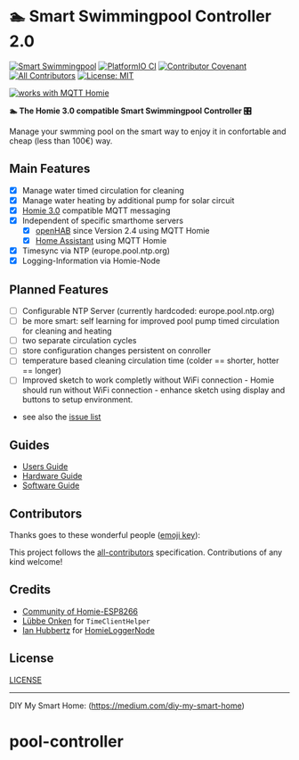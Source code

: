 ﻿# 🏊 Smart Swimmingpool Controller 2.0

[![Smart Swimmingpool](https://img.shields.io/badge/%F0%9F%8F%8A%20-Smart%20Swimmingpool-blue.svg)](https://github.com/smart-swimmingpool)
[![PlatformIO CI](https://github.com/smart-swimmingpool/pool-controller/workflows/PlatformIO%20CI/badge.svg)](https://github.com/smart-swimmingpool/pool-controller/actions?query=workflow%3A%22PlatformIO+CI%22)
[![Contributor Covenant](https://img.shields.io/badge/Contributor%20Covenant-v1.4%20adopted-ff69b4.svg)](code-of-conduct.md)
[![All Contributors](https://img.shields.io/badge/all_contributors-1-orange.svg?style=flat-square)](#contributors)
[![License: MIT](https://img.shields.io/badge/License-MIT-yellow.svg)](https://opensource.org/licenses/MIT)

[![works with MQTT Homie](https://homieiot.github.io/img/works-with-homie.svg "[works with MQTT Homie")](https://homieiot.github.io/)

**🏊 The Homie 3.0 compatible Smart Swimmingpool Controller 🎛️**

Manage your swmming pool on the smart way to enjoy it in confortable and cheap (less than 100€) way.

## Main Features

- [x] Manage water timed circulation for cleaning
- [x] Manage water heating by additional pump for solar circuit
- [x] [Homie 3.0](https://homieiot.github.io/) compatible MQTT messaging
- [x] Independent of specific smarthome servers
  - [x] [openHAB](https://www.openhab.org) since Version 2.4 using MQTT Homie
  - [x] [Home Assistant](home-assistant.io) using MQTT Homie
- [x] Timesync via NTP (europe.pool.ntp.org)
- [x] Logging-Information via Homie-Node

## Planned Features

- [ ] Configurable NTP Server (currently hardcoded: europe.pool.ntp.org)
- [ ] be more smart: self learning for improved pool pump timed circulation for cleaning and heating
- [ ] two separate circulation cycles
- [ ] store configuration changes persistent on conroller
- [ ] temperature based cleaning circulation time (colder == shorter, hotter == longer)
- [ ] Improved sketch to work completly without WiFi connection
      - Homie should run without WiFi connection
      - enhance sketch using display and buttons to setup environment.
- see also the [issue list](https://github.com/smart-swimmingpool/pool-controller/issues)

## Guides

- [Users Guide](docs/users-guide.md)
- [Hardware Guide](docs/hardware-guide.md)
- [Software Guide](docs/software-guide.md)

## Contributors

Thanks goes to these wonderful people
([emoji key](https://github.com/all-contributors/all-contributors#emoji-key)):

<!-- ALL-CONTRIBUTORS-LIST:START - Do not remove or modify this section -->
<!-- prettier-ignore -->

<!-- ALL-CONTRIBUTORS-LIST:END -->

This project follows the
[all-contributors](https://github.com/all-contributors/all-contributors)
specification. Contributions of any kind welcome!

## Credits

- [Community of Homie-ESP8266](https://gitter.im/homie-iot/ESP8266)
- [Lübbe Onken](http://github.com/luebbe) for `TimeClientHelper`
- [Ian Hubbertz](https://github.com/euphi) for [HomieLoggerNode](https://github.com/euphi/HomieLoggerNode)

## License

[LICENSE](LICENSE)

---

DIY My Smart Home: (https://medium.com/diy-my-smart-home)
# pool-controller
